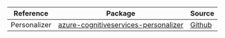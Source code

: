 | Reference | Package | Source |
|---|---|---|
|Personalizer|[azure-cognitiveservices-personalizer](https://pypi.org/project/azure-cognitiveservices-personalizer)|[Github](https://github.com/Azure/azure-sdk-for-python)|
